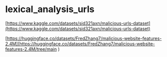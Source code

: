 # lexical_analysis_urls

[https://www.kaggle.com/datasets/sid321axn/malicious-urls-dataset](https://www.kaggle.com/datasets/sid321axn/malicious-urls-dataset) 

[https://huggingface.co/datasets/FredZhang7/malicious-website-features-2.4M](https://huggingface.co/datasets/FredZhang7/malicious-website-features-2.4M/tree/main 
)
